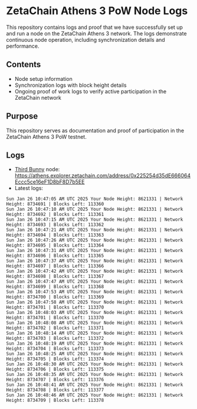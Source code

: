 # ZetaChain Athens 3 PoW Node Logs
This repository contains logs and proof that we have successfully set up and run a node on the ZetaChain Athens 3 network. The logs demonstrate continuous node operation, including synchronization details and performance.

## Contents
- Node setup information
- Synchronization logs with block height details
- Ongoing proof of work logs to verify active participation in the ZetaChain network

## Purpose
This repository serves as documentation and proof of participation in the ZetaChain Athens 3 PoW testnet.

## Logs

- [Third Bunny](https://thirdbunny.xyz/) node: https://athens.explorer.zetachain.com/address/0x225254d35dE666064Eccc5ce16eF1D8bF8D7b5EE
- Latest logs:
```
Sun Jan 26 10:47:05 AM UTC 2025 Your Node Height: 8621331 | Network Height: 8734691 | Blocks Left: 113360
Sun Jan 26 10:47:10 AM UTC 2025 Your Node Height: 8621331 | Network Height: 8734692 | Blocks Left: 113361
Sun Jan 26 10:47:15 AM UTC 2025 Your Node Height: 8621331 | Network Height: 8734693 | Blocks Left: 113362
Sun Jan 26 10:47:21 AM UTC 2025 Your Node Height: 8621331 | Network Height: 8734694 | Blocks Left: 113363
Sun Jan 26 10:47:26 AM UTC 2025 Your Node Height: 8621331 | Network Height: 8734695 | Blocks Left: 113364
Sun Jan 26 10:47:31 AM UTC 2025 Your Node Height: 8621331 | Network Height: 8734696 | Blocks Left: 113365
Sun Jan 26 10:47:37 AM UTC 2025 Your Node Height: 8621331 | Network Height: 8734697 | Blocks Left: 113366
Sun Jan 26 10:47:42 AM UTC 2025 Your Node Height: 8621331 | Network Height: 8734698 | Blocks Left: 113367
Sun Jan 26 10:47:47 AM UTC 2025 Your Node Height: 8621331 | Network Height: 8734699 | Blocks Left: 113368
Sun Jan 26 10:47:53 AM UTC 2025 Your Node Height: 8621331 | Network Height: 8734700 | Blocks Left: 113369
Sun Jan 26 10:47:58 AM UTC 2025 Your Node Height: 8621331 | Network Height: 8734701 | Blocks Left: 113370
Sun Jan 26 10:48:03 AM UTC 2025 Your Node Height: 8621331 | Network Height: 8734701 | Blocks Left: 113370
Sun Jan 26 10:48:08 AM UTC 2025 Your Node Height: 8621331 | Network Height: 8734702 | Blocks Left: 113371
Sun Jan 26 10:48:14 AM UTC 2025 Your Node Height: 8621331 | Network Height: 8734703 | Blocks Left: 113372
Sun Jan 26 10:48:19 AM UTC 2025 Your Node Height: 8621331 | Network Height: 8734704 | Blocks Left: 113373
Sun Jan 26 10:48:25 AM UTC 2025 Your Node Height: 8621331 | Network Height: 8734705 | Blocks Left: 113374
Sun Jan 26 10:48:30 AM UTC 2025 Your Node Height: 8621331 | Network Height: 8734706 | Blocks Left: 113375
Sun Jan 26 10:48:35 AM UTC 2025 Your Node Height: 8621331 | Network Height: 8734707 | Blocks Left: 113376
Sun Jan 26 10:48:41 AM UTC 2025 Your Node Height: 8621331 | Network Height: 8734708 | Blocks Left: 113377
Sun Jan 26 10:48:46 AM UTC 2025 Your Node Height: 8621331 | Network Height: 8734709 | Blocks Left: 113378
```
